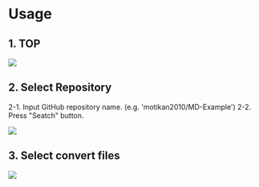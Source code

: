 # Usage

## 1. TOP

![](https://user-images.githubusercontent.com/3177297/87238226-d477f500-c43a-11ea-89f6-29674c19f9ef.png)

## 2. Select Repository

2-1. Input GitHub repository name. (e.g. 'motikan2010/MD-Example')
2-2. Press "Seatch" button.

![](https://user-images.githubusercontent.com/3177297/87238211-b1e5dc00-c43a-11ea-9792-79cdcf8f235d.png)

## 3. Select convert files

![](https://user-images.githubusercontent.com/3177297/87238281-94fdd880-c43b-11ea-96c7-c17b59a6658c.png)

